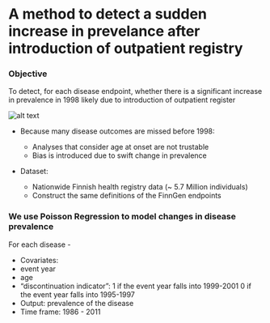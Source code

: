 # A method to detect a sudden increase in prevelance after introduction of outpatient registry

### Objective

To detect, for each disease endpoint, whether there is a significant increase in prevalence in 1998 likely due to introduction of outpatient register

![alt text](https://github.com/dsgelab/jump1998/images/objective.png)

- Because many disease outcomes are missed before 1998:
	* Analyses that consider age at onset are not trustable
	* Bias is introduced due to swift change in prevalence

- Dataset: 
	* Nationwide Finnish health registry data (~ 5.7 Million individuals)
	* Construct the same definitions of the FinnGen endpoints

### We use Poisson Regression to model changes in  disease prevalence

For each disease - 
- Covariates:
 - event year
 - age
 - “discontinuation indicator”:
    1 if the event year falls into 1999-2001
    0 if the event year falls into 1995-1997
- Output: prevalence of the disease
- Time frame: 1986 - 2011
